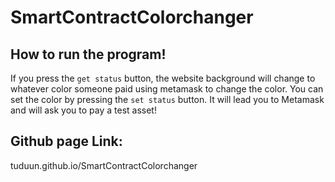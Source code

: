 # SmartContractColorchanger


## How to run the program!

If you press the `get status` button, the website background will change to whatever color someone paid using metamask to change the color.
You can set the color by pressing the `set status` button. It will lead you to Metamask and will ask you to pay a test asset!


## Github page Link:
tuduun.github.io/SmartContractColorchanger
